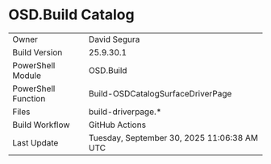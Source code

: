 ﻿# OSD.Build Catalog

| | |
|-|-|
| Owner | David Segura |
| Build Version | 25.9.30.1 |
| PowerShell Module | OSD.Build |
| PowerShell Function | Build-OSDCatalogSurfaceDriverPage |
| Files | build-driverpage.* |
| Build Workflow | GitHub Actions |
| Last Update | Tuesday, September 30, 2025 11:06:38 AM UTC |
